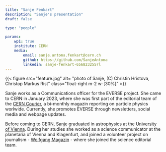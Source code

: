 ```yaml
---
title: "Sanje Fenkart"
description: "Sanje's presentation"
draft: false

type: "people"

params:
    wp1: true
    institute: CERN
    media:
        email: sanje.antona.fenkart@cern.ch
        github: https://github.com/SanjeAntona
        linkedin: sanje-fenkart-656823255?l
---
```

{{< figure src="feature.jpg" alt= "photo of Sanje, (C) Christin Hristova, Christop Markus Rist" class="float-right m-2 w-[30%]" >}} 

Sanje works as a Communications officer for the EVERSE project. She came to CERN in January 2023, where she was first part of the editorial team of the [CERN Courier](https://cerncourier.com), a bi-monthly magazin reporting on particle physics worlwide. Currently, she promotes EVERSE through newsletters, social media and webpage updates.

Before coming to CERN, Sanje graduated in astrophysics at the [University of Vienna](https://astro.univie.ac.at/en/). During her studies she worked as a science communicator at the planetaria of Vienna and Klagenfurt, and joined a volunteer project  on journalism - [Wolfgang Magazin](https://www.wolfgang-magazin.com/author/sanje-fenkart/) - where she joined the science editorial team.
